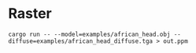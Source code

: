 # Raster

```
cargo run -- --model=examples/african_head.obj --diffuse=examples/african_head_diffuse.tga > out.ppm
```
